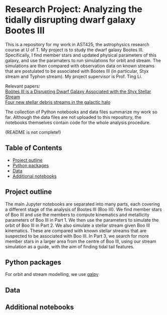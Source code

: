 # Research Project: Analyzing the tidally disrupting dwarf galaxy Bootes III

This is a repository for my work in AST425, the astrophysics research course at 
U of T. My project is to study the dwarf galaxy Bootes III. Specifically, I 
find member stars and updated physical parameters of this galaxy, and use the
paramaters to run simulations for orbit and stream. The simulations are then 
compared with observation data on known streams that are postulated to be
associated with Bootes III (in particular, Styx stream and Typhon stream). My
project supervisor is Prof. Ting Li.

Relevant papers:\
[Boötes III is a Disrupting Dwarf Galaxy Associated with the Styx Stellar Stream](https://iopscience.iop.org/article/10.3847/1538-4357/aad8c1)\
[Four new stellar debris streams in the galactic halo](https://iopscience.iop.org/article/10.1088/0004-637X/693/2/1118)

The collection of Python notebooks and data files summarize my work so far. 
Although the data files are not uploaded to this repository, the notebooks
themselves contain code for the whole analysis procedure.

(README is not complete!)

## Table of Contents
* [Project outline](#project-outline)
* [Python packages](#python-packages)
* [Data](#data)
* [Additional notebooks](#additional)

## Project outline
The main Jupyter notebooks are separated into many parts, each covering 
a different stage of the analysis of Bootes III (Boo III). We find member 
stars of Boo III and use the members to compute kinematics and metallicity 
parameters of Boo III in Part 1. We then use the parameters to simulate 
the orbit of Boo III in Part 2. We also simulate a stellar stream 
given Boo 
III kinematics. These are compared with known stellar streams that are 
suspected to be associated with Boo III. In Part 3, we search for more 
member stars in a larger area from the centre of Boo III, using our stream 
simulation as a 
guide, with the aim of 
finding tidal tail features.

## Python packages
For orbit and stream modelling, we use 
[galpy](https://docs.galpy.org/en/v1.8.1/index.html)

## Data

## Additional notebooks



